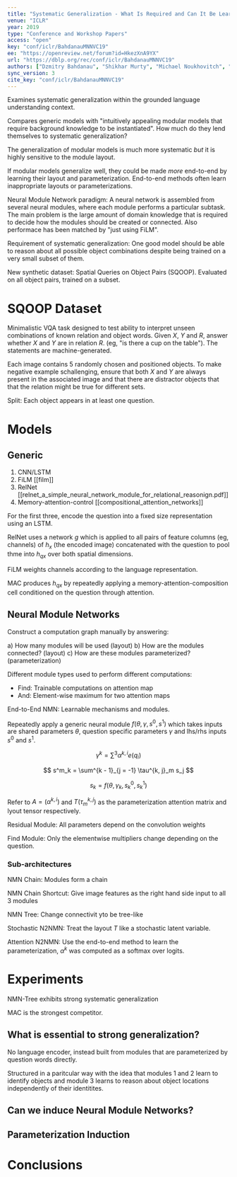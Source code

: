```yaml
---
title: "Systematic Generalization - What Is Required and Can It Be Learned?"
venue: "ICLR"
year: 2019
type: "Conference and Workshop Papers"
access: "open"
key: "conf/iclr/BahdanauMNNVC19"
ee: "https://openreview.net/forum?id=HkezXnA9YX"
url: "https://dblp.org/rec/conf/iclr/BahdanauMNNVC19"
authors: ["Dzmitry Bahdanau", "Shikhar Murty", "Michael Noukhovitch", "Thien Huu Nguyen", "Harm de Vries", "Aaron C. Courville"]
sync_version: 3
cite_key: "conf/iclr/BahdanauMNNVC19"
---
```


Examines systematic generalization within the grounded language understanding context.

Compares generic models with "intuitively appealing modular models that require background knowledge to be instantiated". How much do they lend themselves to systematic generalization?

The generalization of modular models is much more systematic *but* it is highly sensitive to the module layout.

If modular models generalize well, they could be made *more* end-to-end by learning their layout and parameterization. End-to-end methods often learn inappropriate layouts or parameterizations.

Neural Module Network paradigm: A neural network is assembled from several neural modules, where each module performs a particular subtask. The main problem is the large amount of domain knowledge that is required to decide how the modules should be created or connected. Also performace has been matched by "just using FiLM".

Requirement of systematic generalization: One good model should be able to reason about all possible object combinations despite being trained on a very small subset of them.

New synthetic dataset: Spatial Queries on Object Pairs (SQOOP). Evaluated on all object pairs, trained on a subset.

# SQOOP Dataset

Minimalistic VQA task designed to test ability to interpret unseen combinations of known relation and object words. Given $X$, $Y$ and $R$, answer whether $X$ and $Y$ are in relation $R$. (eg, "is there a cup on the table"). The statements are machine-generated.

Each image contains 5 randomly chosen and positioned objects. To make negative example schallenging, ensure that both $X$ and $Y$ are always present in the associated image and that there are distractor objects that that the relation might be true for different sets.

Split: Each object appears in at least one question.

# Models

## Generic

1. CNN/LSTM
2. FiLM [[film]]
3. RelNet [[relnet_a_simple_neural_network_module_for_relational_reasonign.pdf]]
4. Memory-attention-control [[compositional_attention_networks]]

For the first three, encode the question into a fixed size representation using an LSTM.

RelNet uses a network $g$ which is applied to all pairs of feature columns (eg, channels) of $h_x$ (the encoded image) concatenated with the question to pool thme into $h_{qx}$ over both spatial dimensions.

FiLM weights channels according to the language representation.

MAC produces $h_{qx}$ by repeatedly applying a memory-attention-composition cell conditioned on the question through attention.

## Neural Module Networks
Construct a computation graph manually by answering:

a) How many modules will be used (layout)
b) How are the modules connected? (layout)
c) How are these modules parameterized? (parameterization)

Different module types used to perform different computations:

 - Find: Trainable computations on attention map
 - And: Element-wise maximum for two attention maps

End-to-End NMN: Learnable mechanisms and modules.

Repeatedly apply a generic neural module $f(\theta, \gamma, s^0, s^1)$ which takes inputs are shared parameters $\theta$, question specific parameters $\gamma$ and lhs/rhs inputs $s^0$ and $s^1$.

$$
\gamma^k = \sum^3 \alpha^{k, i} e(q_i)
$$

$$
s^m_k = \sum^{k - 1}_{j = -1} \tau^{k, j}_m s_j
$$

$$
s_k = f(\theta, \gamma_k, s^0_k, s^1_k)
$$

Refer to $A = (\alpha^{k, i})$ and $T(\tau^{k, j}_m)$ as the parameterization attention matrix and lyout tensor respectively.

Residual Module: All parameters depend on the convolution weights

Find Module: Only the elementwise multipliers change depending on the question.

### Sub-architectures

NMN Chain: Modules form a chain

NMN Chain Shortcut: Give image features as the right hand side input to all 3 modules

NMN Tree: Change connectivit yto be tree-like

Stochastic N2NMN: Treat the layout $T$ like a stochastic latent variable.

Attention N2NMN: Use the end-to-end method to learn the parameterization, $\alpha^k$ was computed as a softmax over logits.


# Experiments

NMN-Tree exhibits strong systematic generalization

MAC is the strongest competitor.

## What is essential to strong generalization?

No language encoder, instead built from modules that are parameterized by question words directly.

Structured in a paritcular way with the idea that modules 1 and 2 learn to identify objects and module 3 learns to reason about object locations independently of their identitites.

## Can we induce Neural Module Networks?

## Parameterization Induction

# Conclusions